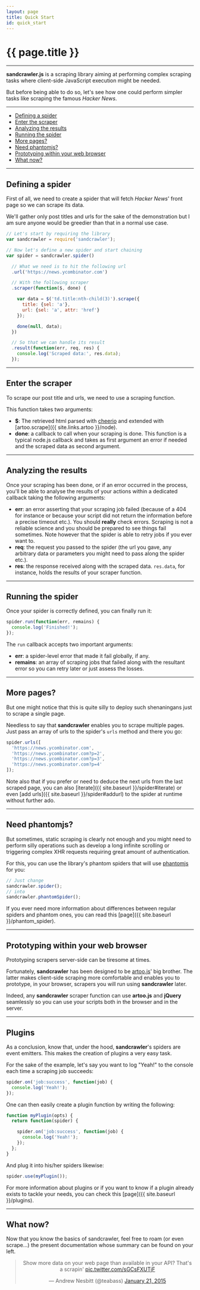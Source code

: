 ```yaml
---
layout: page
title: Quick Start
id: quick_start
---
```


# {{ page.title }}

---

**sandcrawler.js** is a scraping library aiming at performing complex scraping tasks where client-side JavaScript execution might be needed.

But before being able to do so, let's see how one could perform simpler tasks like scraping the famous *Hacker News*.

---

* [Defining a spider](#defining)
* [Enter the scraper](#scraper)
* [Analyzing the results](#results)
* [Running the spider](#running)
* [More pages?](#more-pages)
* [Need phantomjs?](#phantomjs)
* [Prototyping within your web browser](#prototyping)
* [What now?](#what-now)

---

<h2 id="defining">Defining a spider</h2>

First of all, we need to create a spider that will fetch *Hacker News*' front page so we can scrape its data.

We'll gather only post titles and urls for the sake of the demonstration but I am sure anyone would be greedier than that in a normal use case.

```js
// Let's start by requiring the library
var sandcrawler = require('sandcrawler');

// Now let's define a new spider and start chaining
var spider = sandcrawler.spider()

  // What we need is to hit the following url
  .url('https://news.ycombinator.com')

  // With the following scraper
  .scraper(function($, done) {

    var data = $('td.title:nth-child(3)').scrape({
      title: {sel: 'a'},
      url: {sel: 'a', attr: 'href'}
    });

    done(null, data);
  })

  // So that we can handle its result
  .result(function(err, req, res) {
    console.log('Scraped data:', res.data);
  });
```

---

<h2 id="scraper">Enter the scraper</h2>

To scrape our post title and urls, we need to use a scraping function.

This function takes two arguments:

* **$**: The retrieved html parsed with [cheerio](https://github.com/cheeriojs/cheerio) and extended with [artoo.scrape]({{ site.links.artoo }}/node).
* **done**: a callback to call when your scraping is done. This function is a typical node.js callback and takes as first argument an error if needed and the scraped data as second argument.

---

<h2 id="results">Analyzing the results</h2>

Once your scraping has been done, or if an error occurred in the process, you'll be able to analyse the results of your actions within a dedicated callback taking the following arguments:

* **err**: an error asserting that your scraping job failed (because of a 404 for instance or because your script did not return the information before a precise timeout etc.). You should **really** check errors. Scraping is not a reliable science and you should be prepared to see things fail sometimes. Note however that the spider is able to retry jobs if you ever want to.
* **req**: the request you passed to the spider (the url you gave, any arbitrary data or parameters you might need to pass along the spider etc.).
* **res**: the response received along with the scraped data. `res.data`, for instance, holds the results of your scraper function.

---

<h2 id="running">Running the spider</h2>

Once your spider is correctly defined, you can finally run it:

```js
spider.run(function(err, remains) {
  console.log('Finished!');
});
```

The `run` callback accepts two important arguments:

* **err**: a spider-level error that made it fail globally, if any.
* **remains**: an array of scraping jobs that failed along with the resultant error so you can retry later or just assess the losses.

---

<h2 id="more-pages">More pages?</h2>

But one might notice that this is quite silly to deploy such shenaningans just to scrape a single page.

Needless to say that **sandcrawler** enables you to scrape multiple pages. Just pass an array of urls to the spider's `urls` method and there you go:

```js
spider.urls([
  'https://news.ycombinator.com',
  'https://news.ycombinator.com?p=2',
  'https://news.ycombinator.com?p=3',
  'https://news.ycombinator.com?p=4'
]);
```

Note also that if you prefer or need to deduce the next urls from the last scraped page, you can also [iterate]({{ site.baseurl }}/spider#iterate) or even [add urls]({{ site.baseurl }}/spider#addurl) to the spider at runtime without further ado.

---

<h2 id="phantomjs">Need phantomjs?</h2>

But sometimes, static scraping is clearly not enough and you might need to perform silly operations such as develop a long infinite scrolling or triggering complex XHR requests requiring great amount of authentication.

For this, you can use the library's phantom spiders that will use [phantomjs](http://phantomjs.org/) for you:

```js
// Just change
sandcrawler.spider();
// into
sandcrawler.phantomSpider();
```

If you ever need more information about differences between regular spiders and phantom ones, you can read this [page]({{ site.baseurl }}/phantom_spider).

---

<h2 id="prototyping">Prototyping within your web browser</h2>

Prototyping scrapers server-side can be tiresome at times.

Fortunately, **sandcrawler** has been designed to be [artoo.js](https://medialab.github.io/artoo/)' big brother. The latter makes client-side scraping more comfortable and enables you to prototype, in your browser, scrapers you will run using **sandcrawler** later.

Indeed, any **sandcrawler** scraper function can use **artoo.js** and **jQuery** seamlessly so you can use your scripts both in the browser and in the server.

---

<h2 id="plugins">Plugins</h2>

As a conclusion, know that, under the hood, **sandcrawler**'s spiders are event emitters. This makes the creation of plugins a very easy task.

For the sake of the example, let's say you want to log "Yeah!" to the console each time a scraping job succeeds:

```js
spider.on('job:success', function(job) {
  console.log('Yeah!');
});
```

One can then easily create a plugin function by writing the following:

```js
function myPlugin(opts) {
  return function(spider) {

    spider.on('job:success', function(job) {
      console.log('Yeah!');
    });
  };
}
```

And plug it into his/her spiders likewise:

```js
spider.use(myPlugin());
```

For more information about plugins or if you want to know if a plugin already exists to tackle your needs, you can check this [page]({{ site.baseurl }}/plugins).

---

<h2 id="what-now">What now?</h2>

Now that you know the basics of sandcrawler, feel free to roam (or even scrape...) the present documentation whose summary can be found on your left.

<blockquote align="center" class="twitter-tweet" lang="en"><p>Show more data on your web page than available in your API? That&#39;s a scrapin&#39; <a href="http://t.co/sGCsFXUTjF">pic.twitter.com/sGCsFXUTjF</a></p>&mdash; Andrew Nesbitt (@teabass) <a href="https://twitter.com/teabass/status/557877644474454016">January 21, 2015</a></blockquote>
<script async src="//platform.twitter.com/widgets.js" charset="utf-8"></script>
